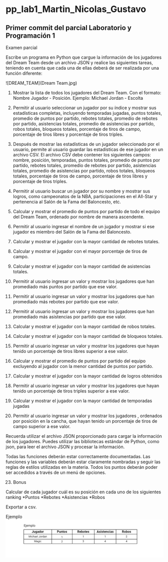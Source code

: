 # pp_lab1_Martin_Nicolas_Gustavo
## Primer commit del parcial Laboratorio y Programación 1
Examen parcial 

Escribe un programa en Python que cargue la información de los jugadores del Dream Team desde un archivo JSON y realice las siguientes tareas, teniendo en cuenta que cada una de ellas deberá de ser realizada por una función diferente:

![DREAM_TEAM](Dream Team.jpg)

1) Mostrar la lista de todos los jugadores del Dream Team. Con el formato:
Nombre Jugador - Posición. Ejemplo:
Michael Jordan - Escolta

2) Permitir al usuario seleccionar un jugador por su índice y mostrar sus estadísticas completas, incluyendo temporadas jugadas, puntos totales, promedio de puntos por partido, rebotes totales, promedio de rebotes por partido, asistencias totales, promedio de asistencias por partido, robos totales, bloqueos totales, porcentaje de tiros de campo, porcentaje de tiros libres y porcentaje de tiros triples.

3) Después de mostrar las estadísticas de un jugador seleccionado por el usuario, permite al usuario guardar las estadísticas de ese jugador en un archivo CSV. El archivo CSV debe contener los siguientes campos: nombre, posición, temporadas, puntos totales, promedio de puntos por partido, rebotes totales, promedio de rebotes por partido, asistencias totales, promedio de asistencias por partido, robos totales, bloqueos totales, porcentaje de tiros de campo, porcentaje de tiros libres y porcentaje de tiros triples.

4) Permitir al usuario buscar un jugador por su nombre y mostrar sus logros, como campeonatos de la NBA, participaciones en el All-Star y pertenencia al Salón de la Fama del Baloncesto, etc.

5) Calcular y mostrar el promedio de puntos por partido de todo el equipo del Dream Team, ordenado por nombre de manera ascendente. 

6) Permitir al usuario ingresar el nombre de un jugador y mostrar si ese jugador es miembro del Salón de la Fama del Baloncesto.

7) Calcular y mostrar el jugador con la mayor cantidad de rebotes totales.

8) Calcular y mostrar el jugador con el mayor porcentaje de tiros de campo.

9) Calcular y mostrar el jugador con la mayor cantidad de asistencias totales.

10) Permitir al usuario ingresar un valor y mostrar los jugadores que han promediado más puntos por partido que ese valor.

11) Permitir al usuario ingresar un valor y mostrar los jugadores que han promediado más rebotes por partido que ese valor.

12) Permitir al usuario ingresar un valor y mostrar los jugadores que han promediado más asistencias por partido que ese valor.

13) Calcular y mostrar el jugador con la mayor cantidad de robos totales.

14) Calcular y mostrar el jugador con la mayor cantidad de bloqueos totales.

15) Permitir al usuario ingresar un valor y mostrar los jugadores que hayan tenido un porcentaje de tiros libres superior a ese valor.

16) Calcular y mostrar el promedio de puntos por partido del equipo excluyendo al jugador con la menor cantidad de puntos por partido.

17) Calcular y mostrar el jugador con la mayor cantidad de logros obtenidos

18) Permitir al usuario ingresar un valor y mostrar los jugadores que hayan tenido un porcentaje de tiros triples superior a ese valor.

19) Calcular y mostrar el jugador con la mayor cantidad de temporadas jugadas

20) Permitir al usuario ingresar un valor y mostrar los jugadores , ordenados por posición en la cancha, que hayan tenido un porcentaje de tiros de campo superior a ese valor.

Recuerda utilizar el archivo JSON proporcionado para cargar la información de los jugadores. Puedes utilizar las bibliotecas estándar de Python, como json, para leer el archivo JSON y procesar la información.

Todas las funciones deberán estar correctamente documentadas. 
Las funciones y las variables deberán estar claramente nombradas y seguir las reglas de estilos utilizadas en la materia. 
Todos los puntos deberán poder ser accedidos a través de un menú de opciones.








23) Bonus 

Calcular de cada jugador cuál es su posición en cada uno de los siguientes ranking
  *Puntos 
  *Rebotes 
  *Asistencias 
  *Robos

Exportar a csv.

Ejemplo
![EJEMPLO](Example.png)


